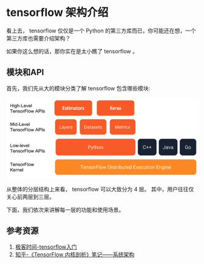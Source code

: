 # tensorflow 架构介绍

看上去， tensorflow 仅仅是一个 Python 的第三方库而已，你可能还在想，一个第三方库也需要介绍架构？

如果你这么想的话，那你实在是太小瞧了 tensorflow 。

## 模块和API

首先，我们先从大的模块分类了解 tensorflow 包含哪些模块:

![modules](./pictures/modules.png)

从整体的分层结构上来看， tensorflow 可以大致分为 4 层。
其中，用户往往仅关心前两层到三层。

下面，我们依次来讲解每一层的功能和使用场景。


















## 参考资源

1. [极客时间-tensorflow入门](https://time.geekbang.org/course/detail/100023001-80142)
2. [知乎-《TensorFlow 内核剖析》笔记——系统架构](https://zhuanlan.zhihu.com/p/133645486)
